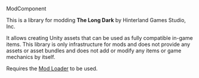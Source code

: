 ModComponent


This is a library for modding **The Long Dark** by Hinterland Games Studio, Inc.


It allows creating Unity assets that can be used as fully compatible in-game items.
This library is only infrastructure for mods and does not provide any assets or asset bundles and does not add or modify any items or game mechanics by itself.


Requires the [Mod Loader](https://github.com/zeobviouslyfakeacc/ModLoaderInstaller) to be used.